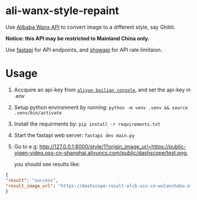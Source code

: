 # ali-wanx-style-repaint
Use [Alibaba Wanx API](https://help.aliyun.com/zh/model-studio/portrait-style-redraw-api-reference?spm=a2c4g.11186623.0.0.7cfc19f52ayqsA#cc8ce627b00nu) to convert image to a different style, say Ghibli.

**Notice: this API may be restricted to Mainland China only.**

Use [fastapi](https://github.com/fastapi/fastapi) for API endpoints, and [showapi](https://github.com/laurentS/slowapi?tab=readme-ov-file) for API rate limitaion.


# Usage
1. Accquire an api-key from [`aliyun bailian console`](https://bailian.console.aliyun.com/?apiKey=1#/api-key), and set the api-key in .env

2. Setup python environment by running: ```python -m venv .venv && source .venv/bin/activate```

3. Install the requirments by: ```pip install -r requirements.txt```

4. Start the fastapi web server: ```fastapi dev main.py```

5. Go to e.g: http://127.0.0.1:8000/style/1?origin_image_url=https://public-vigen-video.oss-cn-shanghai.aliyuncs.com/public/dashscope/test.png,

   you should see results like:

```json
{
"result": "success",
"result_image_url": "https://dashscope-result-wlcb.oss-cn-wulanchabu.aliyuncs.com/1d/5a/20250402/81750fc9/20250402135400426812_refstyle_o7penmv13r.jpg?Expires=1743659644&OSSAccessKeyId=LTAI5tQZd8AEcZX6KZV4G8qL&Signature=eKgJ2Ws6RY4TD51NF5pxxbIuQV0%3D"
}

